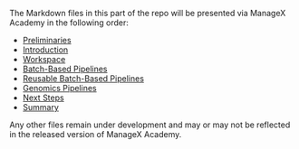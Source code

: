 The Markdown files in this part of the repo will be presented via ManageX Academy in the following order:

- [Preliminaries](/genomics/pipeline/prelims.md)
- [Introduction](/genomics/pipeline/intro.md)
- [Workspace](/genomics/pipeline/workspace.md)
- [Batch-Based Pipelines](/genomics/pipeline/batch.md)
- [Reusable Batch-Based Pipelines](/genomics/pipeline/reusable_batch.md)
- [Genomics Pipelines](/genomics/pipeline/discipline_specific.md)
- [Next Steps](/genomics/pipeline/nextsteps.md)
- [Summary](/genomics/pipeline/summary.md) 

<!--- TODO 
. workspace
. summary
--->

Any other files remain under development and may or may not be reflected in the released version of ManageX Academy.